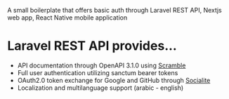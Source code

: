 A small boilerplate that offers basic auth through Laravel REST API, Nextjs web app, React Native mobile application

# Laravel REST API provides...
* API documentation through OpenAPI 3.1.0 using [Scramble](https://scramble.dedoc.co/)
* Full user authentication utilizing sanctum bearer tokens
* OAuth2.0 token exchange for Google and GitHub through [Socialite](https://socialiteproviders.com/)
* Localization and multilanguage support (arabic - english)
